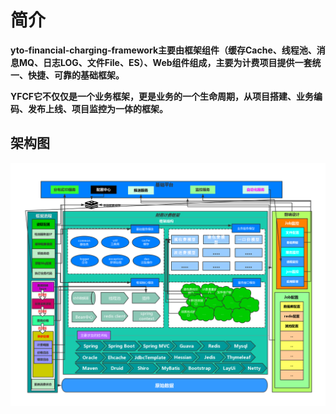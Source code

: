 #  简介

**yto-financial-charging-framework主要由框架组件（缓存Cache、线程池、消息MQ、日志LOG、文件File、ES）、Web组件组成，主要为计费项目提供一套统一、快捷、可靠的基础框架。**

**YFCF它不仅仅是一个业务框架，更是业务的一个生命周期，从项目搭建、业务编码、发布上线、项目监控为一体的框架。**

## 架构图 ##

 ![job](../images/job.jpg)